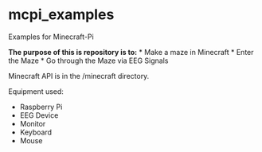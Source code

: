 mcpi_examples
=============

Examples for Minecraft-Pi

**The purpose of this is repository is to:**
    * Make a maze in Minecraft
    * Enter the Maze
    * Go through the Maze via EEG Signals

Minecraft API is in the /minecraft directory.

Equipment used:
  * Raspberry Pi
  * EEG Device
  * Monitor
  * Keyboard
  * Mouse
